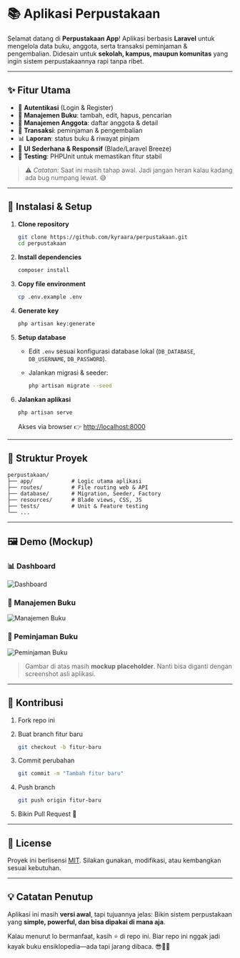 # 📚 Aplikasi Perpustakaan

Selamat datang di **Perpustakaan App**!
Aplikasi berbasis **Laravel** untuk mengelola data buku, anggota, serta transaksi peminjaman & pengembalian.
Didesain untuk **sekolah, kampus, maupun komunitas** yang ingin sistem perpustakaannya rapi tanpa ribet.

---

## ✨ Fitur Utama

* 🔐 **Autentikasi** (Login & Register)
* 📖 **Manajemen Buku**: tambah, edit, hapus, pencarian
* 👥 **Manajemen Anggota**: daftar anggota & detail
* 🔄 **Transaksi**: peminjaman & pengembalian
* 📊 **Laporan**: status buku & riwayat pinjam
* 🎨 **UI Sederhana & Responsif** (Blade/Laravel Breeze)
* 🧪 **Testing**: PHPUnit untuk memastikan fitur stabil

> ⚠️ *Catatan:* Saat ini masih tahap awal. Jadi jangan heran kalau kadang ada bug numpang lewat. 😅

---

## 🚀 Instalasi & Setup

1. **Clone repository**

   ```bash
   git clone https://github.com/kyraara/perpustakaan.git
   cd perpustakaan
   ```

2. **Install dependencies**

   ```bash
   composer install
   ```

3. **Copy file environment**

   ```bash
   cp .env.example .env
   ```

4. **Generate key**

   ```bash
   php artisan key:generate
   ```

5. **Setup database**

   * Edit `.env` sesuai konfigurasi database lokal (`DB_DATABASE`, `DB_USERNAME`, `DB_PASSWORD`).
   * Jalankan migrasi & seeder:

     ```bash
     php artisan migrate --seed
     ```

6. **Jalankan aplikasi**

   ```bash
   php artisan serve
   ```

   Akses via browser 👉 [http://localhost:8000](http://localhost:8000)

---

## 📂 Struktur Proyek

```
perpustakaan/
├── app/            # Logic utama aplikasi
├── routes/         # File routing web & API
├── database/       # Migration, Seeder, Factory
├── resources/      # Blade views, CSS, JS
├── tests/          # Unit & Feature testing
└── ...
```

---

## 🖼️ Demo (Mockup)

### 📊 Dashboard

![Dashboard]([https://via.placeholder.com/900x500.png?text=Dashboard+Perpustakaan](https://github.com/kyraara/perpustakaan/blob/main/public/assets/dashboard.png?raw=true))

### 📖 Manajemen Buku

![Manajemen Buku]([https://via.placeholder.com/900x500.png?text=Halaman+Manajemen+Buku](https://github.com/kyraara/perpustakaan/blob/main/public/assets/buku.png?raw=true))

### 🔄 Peminjaman Buku

![Peminjaman Buku]([https://via.placeholder.com/900x500.png?text=Form+Peminjaman+Buku](https://github.com/kyraara/perpustakaan/blob/main/public/assets/transaksi.png?raw=true))

> Gambar di atas masih **mockup placeholder**. Nanti bisa diganti dengan screenshot asli aplikasi.

---

## 🤝 Kontribusi

1. Fork repo ini
2. Buat branch fitur baru

   ```bash
   git checkout -b fitur-baru
   ```
3. Commit perubahan

   ```bash
   git commit -m "Tambah fitur baru"
   ```
4. Push branch

   ```bash
   git push origin fitur-baru
   ```
5. Bikin Pull Request 🎉

---

## 📜 License

Proyek ini berlisensi [MIT](LICENSE).
Silakan gunakan, modifikasi, atau kembangkan sesuai kebutuhan.

---

## 💡 Catatan Penutup

Aplikasi ini masih **versi awal**, tapi tujuannya jelas:
Bikin sistem perpustakaan yang **simple, powerful, dan bisa dipakai di mana aja**.

Kalau menurut lo bermanfaat, kasih ⭐ di repo ini.
Biar repo ini nggak jadi kayak buku ensiklopedia—ada tapi jarang dibaca. 😎📖✨
